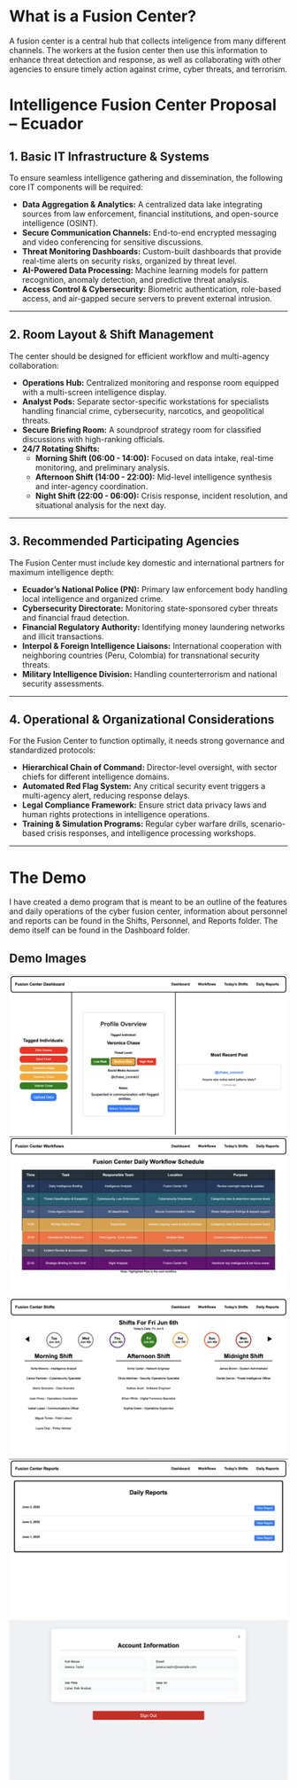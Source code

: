 # What is a Fusion Center?

A fusion center is a central hub that collects inteligence from many different channels. The workers at the fusion center then use this information to enhance threat detection and response, as well as collaborating with other agencies to ensure timely action against crime, cyber threats, and terrorism.


# Intelligence Fusion Center Proposal – Ecuador

## 1. Basic IT Infrastructure & Systems
To ensure seamless intelligence gathering and dissemination, the following core IT components will be required:

- **Data Aggregation & Analytics:** A centralized data lake integrating sources from law enforcement, financial institutions, and open-source intelligence (OSINT).
- **Secure Communication Channels:** End-to-end encrypted messaging and video conferencing for sensitive discussions.
- **Threat Monitoring Dashboards:** Custom-built dashboards that provide real-time alerts on security risks, organized by threat level.
- **AI-Powered Data Processing:** Machine learning models for pattern recognition, anomaly detection, and predictive threat analysis.
- **Access Control & Cybersecurity:** Biometric authentication, role-based access, and air-gapped secure servers to prevent external intrusion.

---

## 2. Room Layout & Shift Management
The center should be designed for efficient workflow and multi-agency collaboration:

- **Operations Hub:** Centralized monitoring and response room equipped with a multi-screen intelligence display.
- **Analyst Pods:** Separate sector-specific workstations for specialists handling financial crime, cybersecurity, narcotics, and geopolitical threats.
- **Secure Briefing Room:** A soundproof strategy room for classified discussions with high-ranking officials.
- **24/7 Rotating Shifts:**  
  - **Morning Shift (06:00 - 14:00):** Focused on data intake, real-time monitoring, and preliminary analysis.
  - **Afternoon Shift (14:00 - 22:00):** Mid-level intelligence synthesis and inter-agency coordination.
  - **Night Shift (22:00 - 06:00):** Crisis response, incident resolution, and situational analysis for the next day.

---

## 3. Recommended Participating Agencies
The Fusion Center must include key domestic and international partners for maximum intelligence depth:

- **Ecuador’s National Police (PN):** Primary law enforcement body handling local intelligence and organized crime.
- **Cybersecurity Directorate:** Monitoring state-sponsored cyber threats and financial fraud detection.
- **Financial Regulatory Authority:** Identifying money laundering networks and illicit transactions.
- **Interpol & Foreign Intelligence Liaisons:** International cooperation with neighboring countries (Peru, Colombia) for transnational security threats.
- **Military Intelligence Division:** Handling counterterrorism and national security assessments.

---

## 4. Operational & Organizational Considerations
For the Fusion Center to function optimally, it needs strong governance and standardized protocols:

- **Hierarchical Chain of Command:** Director-level oversight, with sector chiefs for different intelligence domains.
- **Automated Red Flag System:** Any critical security event triggers a multi-agency alert, reducing response delays.
- **Legal Compliance Framework:** Ensure strict data privacy laws and human rights protections in intelligence operations.
- **Training & Simulation Programs:** Regular cyber warfare drills, scenario-based crisis responses, and intelligence processing workshops.

---

# The Demo
I have created a demo program that is meant to be an outline of the features and daily operations of the cyber fusion center, information about personnel and reports can be found in the Shifts, Personnel, and Reports folder. The demo itself can be found in the Dashboard folder.

## Demo Images
![Demo Image](https://github.com/Kaiden-cyber/Fusion-Center/blob/48563aa99d2227c991b2faabd7395deb0581755e/Dashboard/images/Demo.png)
![Demo Image](https://github.com/Kaiden-cyber/Fusion-Center/blob/48563aa99d2227c991b2faabd7395deb0581755e/Dashboard/images/Workflows.png)
![Demo Image](https://github.com/Kaiden-cyber/Fusion-Center/blob/48563aa99d2227c991b2faabd7395deb0581755e/Dashboard/images/Shifts.png)
![Demo Image](https://github.com/Kaiden-cyber/Fusion-Center/blob/48563aa99d2227c991b2faabd7395deb0581755e/Dashboard/images/Reports.png)
![Demo Image](https://github.com/Kaiden-cyber/Fusion-Center/blob/5b42a4baedffd2dcf8a1a5edf41a7fe8864b1cbe/Dashboard/images/Account.png)
